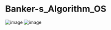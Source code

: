 # Banker-s_Algorithm_OS
![image](https://github.com/zalabhavy/Banker-s_Algorithm_OS/assets/126322584/f497c6d6-4a0b-41d7-81c5-fd4c5e6cee81)
![image](https://github.com/zalabhavy/Banker-s_Algorithm_OS/assets/126322584/0f456887-b0f2-4df5-94c5-acbcc8f85276)

